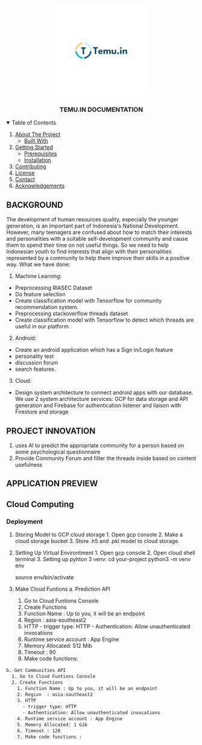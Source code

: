 <!-- PROJECT LOGO -->
<br />
<p align="center">
  <a href="https://github.com/AjiSiwi/arunika-temuin/images/logo.png">
    <img src="logo.png" alt="Logo" width="240" height="240">
  </a>

  <h3 align="center">TEMU.IN DOCUMENTATION</h3>

</p>



<!-- TABLE OF CONTENTS -->
<details open="open">
  <summary>Table of Contents</summary>
  <ol>
    <li>
      <a href="#Background">About The Project</a>
      <ul>
        <li><a href="#Project Innovation">Built With</a></li>
      </ul>
    </li>
    <li>
      <a href="#getting-started">Getting Started</a>
      <ul>
        <li><a href="#prerequisites">Prerequisites</a></li>
        <li><a href="#installation">Installation</a></li>
      </ul>
    </li>
    <li><a href="#contributing">Contributing</a></li>
    <li><a href="#license">License</a></li>
    <li><a href="#contact">Contact</a></li>
    <li><a href="#acknowledgements">Acknowledgements</a></li>
  </ol>
</details>



<!-- ABOUT THE PROJECT -->
## BACKGROUND

The development of human resources quality, especially the younger generation, is an important part of Indonesia's National Development. However, many teenagers are confused about how to match their interests and personalities with a suitable self-development community and cause them to spend their time on not useful things. So we need to help Indonesian youth to find interests that align with their personalities represented by a community to help them improve their skills in a positive way. What we have done:
1.  Machine Learning: 
- Preprocessing RIASEC Dataset
- Do feature selection
- Create classification model with Tensorflow for community recommendation system. 
- Preprocessing stackoverflow threads dataset
- Create classification model with Tensorflow to detect which threads are useful in our platform. 
2.  Android:
- Create an android application which has a Sign in/Login feature
- personality test
- discussion forum
- search features.
3. Cloud: 
- Design system architecture to connect android apps with our database. We use 2 system architecture services: GCP for data storage and API generation and Firebase for authentication listener and liaison with Firestore and storage


## PROJECT INNOVATION

1. uses AI to predict the appropriate community for a person based on some psychological questionnaire
2. Provide Community Forum and filter the threads inside based on content usefulness

## APPLICATION PREVIEW

## Cloud Computing

### Deployment
  1. Storing Model to GCP cloud storage
    1. Open gcp console
    2. Make a cloud storage bucket
    3. Store .h5 and .pkl model to cloud storage.

  2. Setting Up Virtual Environtment
    1. Open gcp console
    2. Open cloud shell terminal
    3. Setting up pyhton 3 venv:
      cd your-project
      python3 -m venv env

		source env/bin/activate

  3. Make Cloud Funtions
    a. Prediction API
      1. Go to Cloud Funtions Console
      2. Create Functions
        1. Function Name : Up to you, it will be an endpoint
        2. Region  : asia-southeast2
        3. HTTP
          - trigger type: HTTP
          - Authentication: Allow unauthenticated invocations
        4. Runtime service account : App Engine
        5. Memory Allocated: 512 Mib
        6. Timeout : 90
        7. Make code functions: 

    b. Get Communities API
      1. Go to Cloud Funtions Console
      2. Create Functions
        1. Function Name : Up to you, it will be an endpoint
        2. Region  : asia-southeast2
        3. HTTP
          - trigger type: HTTP
          - Authentication: Allow unauthenticated invocations
        4. Runtime service account : App Engine
        5. Memory Allocated: 1 Gib
        6. Timeout : 120
        7. Make code functions : 






